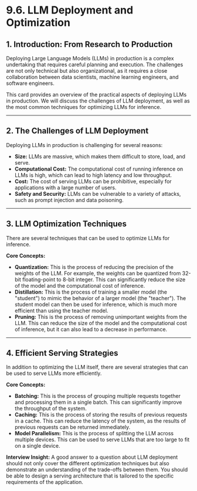 # 9.6. LLM Deployment and Optimization

## 1. Introduction: From Research to Production

Deploying Large Language Models (LLMs) in production is a complex undertaking that requires careful planning and execution. The challenges are not only technical but also organizational, as it requires a close collaboration between data scientists, machine learning engineers, and software engineers.

This card provides an overview of the practical aspects of deploying LLMs in production. We will discuss the challenges of LLM deployment, as well as the most common techniques for optimizing LLMs for inference.

---

## 2. The Challenges of LLM Deployment

Deploying LLMs in production is challenging for several reasons:

*   **Size:** LLMs are massive, which makes them difficult to store, load, and serve.
*   **Computational Cost:** The computational cost of running inference on LLMs is high, which can lead to high latency and low throughput.
*   **Cost:** The cost of serving LLMs can be prohibitive, especially for applications with a large number of users.
*   **Safety and Security:** LLMs can be vulnerable to a variety of attacks, such as prompt injection and data poisoning.

---

## 3. LLM Optimization Techniques

There are several techniques that can be used to optimize LLMs for inference.

**Core Concepts:**

*   **Quantization:** This is the process of reducing the precision of the weights of the LLM. For example, the weights can be quantized from 32-bit floating-point to 8-bit integer. This can significantly reduce the size of the model and the computational cost of inference.
*   **Distillation:** This is the process of training a smaller model (the "student") to mimic the behavior of a larger model (the "teacher"). The student model can then be used for inference, which is much more efficient than using the teacher model.
*   **Pruning:** This is the process of removing unimportant weights from the LLM. This can reduce the size of the model and the computational cost of inference, but it can also lead to a decrease in performance.

---

## 4. Efficient Serving Strategies

In addition to optimizing the LLM itself, there are several strategies that can be used to serve LLMs more efficiently.

**Core Concepts:**

*   **Batching:** This is the process of grouping multiple requests together and processing them in a single batch. This can significantly improve the throughput of the system.
*   **Caching:** This is the process of storing the results of previous requests in a cache. This can reduce the latency of the system, as the results of previous requests can be returned immediately.
*   **Model Parallelism:** This is the process of splitting the LLM across multiple devices. This can be used to serve LLMs that are too large to fit on a single device.

**Interview Insight:** A good answer to a question about LLM deployment should not only cover the different optimization techniques but also demonstrate an understanding of the trade-offs between them. You should be able to design a serving architecture that is tailored to the specific requirements of the application.